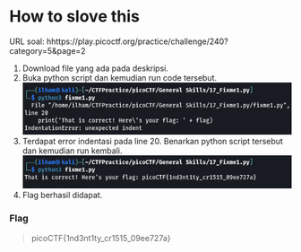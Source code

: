 # How to slove this

URL soal: hhttps://play.picoctf.org/practice/challenge/240?category=5&page=2

1. Download file yang ada pada deskripsi.
2. Buka python script dan kemudian run code tersebut.<br>
![gambar01](images/gambar01_Gener_17.png)
3. Terdapat error indentasi pada line 20. Benarkan python script tersebut dan kemudian run kembali.<br>
![gambar02](images/gambar02_Gener_17.png)
4. Flag berhasil didapat.

### Flag
>picoCTF{1nd3nt1ty_cr1515_09ee727a}